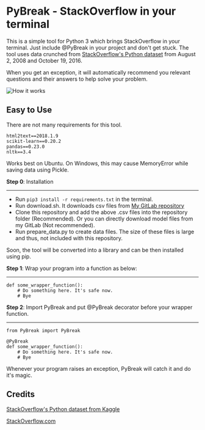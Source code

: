 # PyBreak - StackOverflow in your terminal

This is a simple tool for Python 3 which brings StackOverflow in your terminal. Just include @PyBreak in your project and don't get stuck. The tool uses data crunched from [StackOverflow's Python dataset](https://www.kaggle.com/stackoverflow/pythonquestions/home) from August 2, 2008 and October 19, 2016. 

When you get an exception, it will automatically recommend you relevant questions and their answers to help solve your problem. 

![How it works](https://github.com/dev-td7/PyStuck/raw/master/images/working.png "StackOverflow right in your terminal")

## Easy to Use

There are not many requirements for this tool.

```
html2text==2018.1.9
scikit-learn==0.20.2
pandas==0.23.0
nltk==3.4
```

Works best on Ubuntu. On Windows, this may cause MemoryError while saving data using Pickle. 

__Step 0__: Installation
___

* Run `pip3 install -r requirements.txt` in the terminal.
* Run download.sh. It downloads csv files from [My GitLab repository](https://gitlab.com/td7/pybreak/tree/master/data)
* Clone this repository and add the above .csv files into the repository folder (Recommended). Or you can directly download model files from my GitLab (Not recommended).
* Run prepare_data.py to create data files. The size of these files is large and thus, not included with this repository.

Soon, the tool will be converted into a library and can be then installed using pip.

__Step 1__: Wrap your program into a function as below:

___

```
def some_wrapper_function():
    # Do something here. It's safe now.
    # Bye
```

__Step 2__: Import PyBreak and put @PyBreak decorator before your wrapper function.

___

```
from PyBreak import PyBreak

@PyBreak
def some_wrapper_function():
    # Do something here. It's safe now.
    # Bye
```

Whenever your program raises an exception, PyBreak will catch it and do it's magic.

## Credits

[StackOverflow's Python dataset from Kaggle](https://www.kaggle.com/stackoverflow/pythonquestions/home)

[StackOverflow.com](https://stackoverflow.com)
